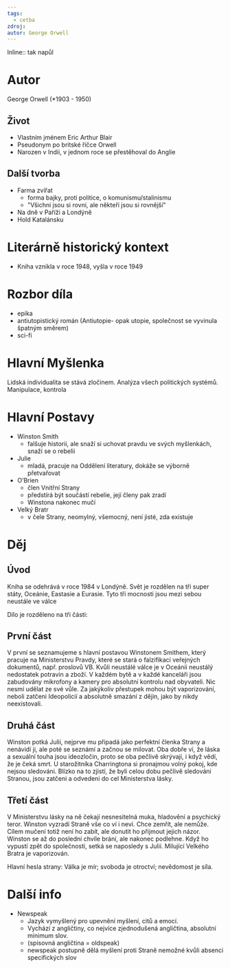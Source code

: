 ```yaml
---
tags:
  - cetba
zdroj: 
autor: George Orwell
---
```

Inline:: tak napůl
# Autor
George Orwell (\*1903 - 1950)
## Život
- Vlastním jménem Eric Arthur Blair
- Pseudonym po britské říčce Orwell
- Narozen v Indii, v jednom roce se přestěhoval do Anglie
## Další tvorba
- Farma zvířat
	- forma bajky, proti politice, o komunismu/stalinismu
	- "Všichni jsou si rovni, ale někteří jsou si rovnější"
- Na dně v Paříži a Londýně
- Hold Katalánsku
# Literárně historický kontext
- Kniha vznikla v roce 1948, vyšla v roce 1949
# Rozbor díla
- epika
- antiutopistický román (Antiutopie- opak utopie, společnost se vyvinula špatným směrem)
- sci-fi
# Hlavní Myšlenka
Lidská individualita se stává zločinem. Analýza všech politických systémů. Manipulace, kontrola
# Hlavní Postavy
- Winston Smith
	- falšuje historii, ale snaží si uchovat pravdu ve svých myšlenkách, snaží se o rebelii
- Julie
	- mladá, pracuje na Oddělení literatury, dokáže se výborně přetvařovat
- O’Brien
	- člen Vnitřní Strany
	- předstírá být součástí rebelie, její členy pak zradí
	- Winstona nakonec mučí
- Velký Bratr
	- v čele Strany, neomylný, všemocný, není jisté, zda existuje
# Děj
## Úvod
Kniha se odehrává v roce 1984 v Londýně. Svět je rozdělen na tři super státy, Oceánie, Eastasie a Eurasie. Tyto tři mocnosti jsou mezi sebou neustále ve válce

Dílo je rozděleno na tři části:
## První část
V první se seznamujeme s hlavní postavou Winstonem Smithem, který pracuje na Ministerstvu Pravdy, které se stará o falzifikaci veřejných dokumentů, např. proslovů VB. Kvůli neustálé válce je v Oceánii neustálý nedostatek potravin a zboží. V každém bytě a v každé kanceláři jsou zabudovány mikrofony a kamery pro absolutní kontrolu nad obyvateli. Nic nesmí udělat ze své vůle. Za jakýkoliv přestupek mohou být vaporizování, neboli zatčeni Ideopolicií a absolutně smazání z dějin, jako by nikdy neexistovali. 
## Druhá část
Winston potká Julii, nejprve mu připadá jako perfektní členka Strany a nenávidí ji, ale poté se seznámí a začnou se milovat. Oba dobře ví, že láska a sexuální touha jsou ideozločin, proto se oba pečlivě skrývají, i když vědí, že je čeká smrt. U starožitníka Charringtona si pronajmou volný pokoj, kde nejsou sledováni. Blízko na to zjistí, že byli celou dobu pečlivě sledováni Stranou, jsou zatčeni a odvedeni do cel Ministerstva lásky.
## Třetí část
V Ministerstvu lásky na ně čekají nesnesitelná muka, hladovění a psychický teror. Winston vyzradí Straně vše co ví i neví. Chce zemřít, ale nemůže. Cílem mučení totiž není ho zabít, ale donutit ho přijmout jejich názor. Winston se až do poslední chvíle brání, ale nakonec podlehne. Když ho vypustí zpět do společnosti, setká se naposledy s Julií. Milující Velkého Bratra je vaporizován.

Hlavní hesla strany: Válka je mír; svoboda je otroctví; nevědomost je síla.
# Další info
- Newspeak
	- Jazyk vymyšlený pro upevnění myšlení, citů a emocí. 
	- Vychází z angličtiny, co nejvíce zjednodušená angličtina, absolutní minimum slov. 
	- (spisovná angličtina = oldspeak)
	- newspeak postupně dělá myšlení proti Straně nemožné kvůli absenci specifických slov